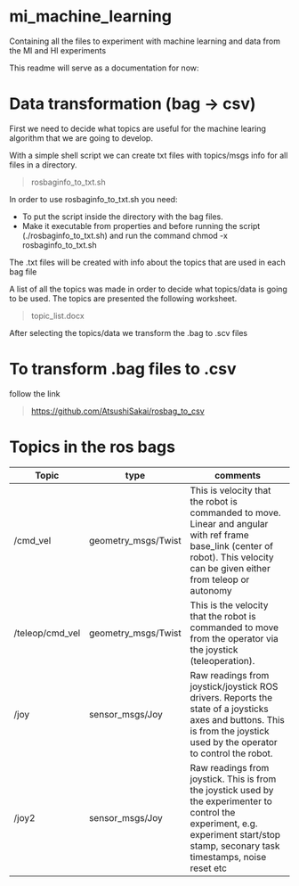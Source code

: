 # mi_machine_learning
Containing all the files to experiment with machine learning and data from the MI and HI experiments

This readme will serve as a documentation for now:

# Data transformation (bag -> csv) 
First we need to decide what topics are useful for the machine learing algorithm that we are going to develop.

With a simple shell script we can create txt files with topics/msgs info for all files in a directory.
>rosbaginfo_to_txt.sh

In order to use rosbaginfo_to_txt.sh you need:
 - To put the script inside the directory with the bag files.
 - Make it executable from properties and before running the script (./rosbaginfo_to_txt.sh) and run the command chmod -x rosbaginfo_to_txt.sh
 
 The .txt files will be created with info about the topics that are used in each bag file

A list of all the topics was made in order to decide what topics/data is going to be used. The topics are presented the following worksheet.
>topic_list.docx

After selecting the topics/data we transform the .bag to .scv files 

# To transform .bag files to .csv 
follow the link
> https://github.com/AtsushiSakai/rosbag_to_csv

# Topics in the ros bags

| Topic | type | comments |
| ------ | ------ | ----- |
| /cmd_vel | geometry_msgs/Twist | This is velocity that the robot is commanded to move. Linear and angular with ref frame base_link (center of robot). This velocity can be given either from teleop or autonomy |
| /teleop/cmd_vel | geometry_msgs/Twist | This is the velocity that the robot is commanded to move from the operator via the joystick (teleoperation). |
| /joy | sensor_msgs/Joy | Raw readings from joystick/joystick ROS drivers. Reports the state of a joysticks axes and buttons. This is from the joystick used by the operator to control the robot.|
| /joy2 | sensor_msgs/Joy | Raw readings from joystick. This is from the joystick used by the experimenter to control the experiment, e.g. experiment start/stop stamp, seconary task timestamps, noise reset etc|

